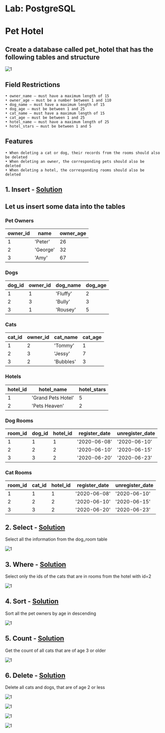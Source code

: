 # Lab: PostgreSQL
# Pet Hotel
## Create a database called pet_hotel that has the following tables and structure

![1](https://user-images.githubusercontent.com/67734870/124121667-da1c7f80-da7d-11eb-9f64-3265bc2ba2da.png)

## Field Restrictions
    • owner_name – must have a maximum length of 15
    • owner_age – must be a number between 1 and 110
    • dog_name – must have a maximum length of 15
    • dog_age – must be between 1 and 25
    • cat_name – must have a maximum length of 15
    • cat_age – must be between 1 and 25
    • hotel_name – must have a maximum length of 25
    • hotel_stars – must be between 1 and 5
## Features
    • When deleting a cat or dog, their records from the rooms should also be deleted
    • When deleting an owner, the corresponding pets should also be deleted
    • When deleting a hotel, the corresponding rooms should also be deleted
##     1. Insert - [Solution](https://github.com/borislavstoychev/SoftUni_web/blob/main/PostgreSQL/insert.sql)
## Let us insert some data into the tables
### Pet Owners

owner_id | name | owner_age
---------| -----| ---------
1 |'Peter' | 26
2 | 'George' | 32
3 | 'Amy' | 67

### Dogs

dog_id  | owner_id  | dog_name  | dog_age
--------| --------- | --------- | -------
1  | 1 | 'Fluffy'  | 2
2  | 3 | 'Bully' | 3
3  | 1 | 'Rousey' | 5

### Cats

cat_id  | owner_id  | cat_name  | cat_age
--------| --------- | ----------| -------
1  | 2 | 'Tommy'  | 1
2  | 3 | 'Jessy'  | 7
3  | 2 | 'Bubbles'  | 3

### Hotels

hotel_id  | hotel_name  | hotel_stars
----------| ------------| -----------
1 | 'Grand Pets Hotel' | 5
2 | 'Pets Heaven' | 2

### Dog Rooms

room_id | dog_id  | hotel_id  | register_date  | unregister_date
--------| --------| ----------| ---------------| ---------------
1  | 1 | 1 | '2020-06-08' | '2020-06-10'
2  | 2 | 2 | '2020-06-10' | '2020-06-15'
3  | 3 | 2 | '2020-06-20' | '2020-06-23'

### Cat Rooms

room_id  | cat_id  | hotel_id  | register_date  | unregister_date
---------| --------| ----------| -------------- | ---------------
1  | 1 | 1 | '2020-06-08' | '2020-06-10'
2 | 2 | 2 | '2020-06-10' | '2020-06-15'
3  | 3 | 2 | '2020-06-20' | '2020-06-23'

##    2. Select - [Solution](https://github.com/borislavstoychev/SoftUni_web/blob/main/PostgreSQL/select.sql)
Select all the information from the dog_room table

![1](https://user-images.githubusercontent.com/67734870/124122930-51064800-da7f-11eb-8898-494e4cb607fd.png)

##    3. Where - [Solution](https://github.com/borislavstoychev/SoftUni_web/blob/main/PostgreSQL/where.sql)
Select only the ids of the cats that are in rooms from the hotel with id=2

![1](https://user-images.githubusercontent.com/67734870/124123000-6a0ef900-da7f-11eb-8b60-fd606ff058b0.png)

##    4. Sort - [Solution](https://github.com/borislavstoychev/SoftUni_web/blob/main/PostgreSQL/sort.sql)
Sort all the pet owners by age in descending

![1](https://user-images.githubusercontent.com/67734870/124123077-827f1380-da7f-11eb-91aa-16bda1d39353.png)

##    5. Count - [Solution](https://github.com/borislavstoychev/SoftUni_web/blob/main/PostgreSQL/count.sql)
Get the count of all cats that are of age 3 or older

![1](https://user-images.githubusercontent.com/67734870/124123131-94f94d00-da7f-11eb-872f-10a700609254.png)

##    6. Delete - [Solution](https://github.com/borislavstoychev/SoftUni_web/blob/main/PostgreSQL/delete.sql)
Delete all cats and dogs, that are of age 2 or less

![1](https://user-images.githubusercontent.com/67734870/124123180-a80c1d00-da7f-11eb-9e34-57f743ae7b38.png)

![1](https://user-images.githubusercontent.com/67734870/124123217-b5c1a280-da7f-11eb-8429-d747485bc992.png)

![1](https://user-images.githubusercontent.com/67734870/124123257-c2de9180-da7f-11eb-8157-6fecf21d0f05.png)

![1](https://user-images.githubusercontent.com/67734870/124123294-d2f67100-da7f-11eb-88bd-b903729f4343.png)



